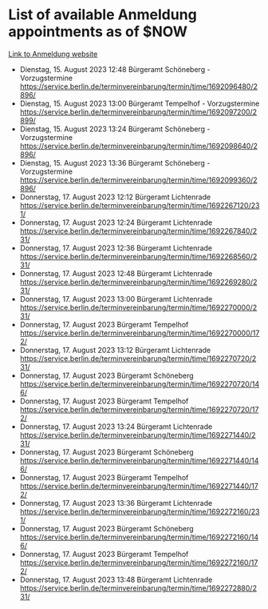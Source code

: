 # List of available Anmeldung appointments as of $NOW
[Link to Anmeldung website](https://service.berlin.de/terminvereinbarung/termin/tag.php?termin=1&anliegen[]=120686&dienstleisterlist=122210,122217,327316,122219,327312,122227,327314,122231,327346,122243,327348,122254,122252,329742,122260,329745,122262,329748,122271,327278,122273,327274,122277,327276,330436,122280,327294,122282,327290,122284,327292,122291,327270,122285,327266,122286,327264,122296,327268,150230,329760,122297,327286,122294,327284,122312,329763,122314,329775,122304,327330,122311,327334,122309,327332,317869,122281,327352,122279,329772,122283,122276,327324,122274,327326,122267,329766,122246,327318,122251,327320,122257,327322,122208,327298,122226,327300&herkunft=http%3A%2F%2Fservice.berlin.de%2Fdienstleistung%2F120686%2F)
- Dienstag, 15. August 2023 12:48 Bürgeramt Schöneberg - Vorzugstermine https://service.berlin.de/terminvereinbarung/termin/time/1692096480/2896/
- Dienstag, 15. August 2023 13:00 Bürgeramt Tempelhof - Vorzugstermine https://service.berlin.de/terminvereinbarung/termin/time/1692097200/2899/
- Dienstag, 15. August 2023 13:24 Bürgeramt Schöneberg - Vorzugstermine https://service.berlin.de/terminvereinbarung/termin/time/1692098640/2896/
- Dienstag, 15. August 2023 13:36 Bürgeramt Schöneberg - Vorzugstermine https://service.berlin.de/terminvereinbarung/termin/time/1692099360/2896/
- Donnerstag, 17. August 2023 12:12 Bürgeramt Lichtenrade https://service.berlin.de/terminvereinbarung/termin/time/1692267120/231/
- Donnerstag, 17. August 2023 12:24 Bürgeramt Lichtenrade https://service.berlin.de/terminvereinbarung/termin/time/1692267840/231/
- Donnerstag, 17. August 2023 12:36 Bürgeramt Lichtenrade https://service.berlin.de/terminvereinbarung/termin/time/1692268560/231/
- Donnerstag, 17. August 2023 12:48 Bürgeramt Lichtenrade https://service.berlin.de/terminvereinbarung/termin/time/1692269280/231/
- Donnerstag, 17. August 2023 13:00 Bürgeramt Lichtenrade https://service.berlin.de/terminvereinbarung/termin/time/1692270000/231/
- Donnerstag, 17. August 2023  Bürgeramt Tempelhof https://service.berlin.de/terminvereinbarung/termin/time/1692270000/172/
- Donnerstag, 17. August 2023 13:12 Bürgeramt Lichtenrade https://service.berlin.de/terminvereinbarung/termin/time/1692270720/231/
- Donnerstag, 17. August 2023  Bürgeramt Schöneberg https://service.berlin.de/terminvereinbarung/termin/time/1692270720/146/
- Donnerstag, 17. August 2023  Bürgeramt Tempelhof https://service.berlin.de/terminvereinbarung/termin/time/1692270720/172/
- Donnerstag, 17. August 2023 13:24 Bürgeramt Lichtenrade https://service.berlin.de/terminvereinbarung/termin/time/1692271440/231/
- Donnerstag, 17. August 2023  Bürgeramt Schöneberg https://service.berlin.de/terminvereinbarung/termin/time/1692271440/146/
- Donnerstag, 17. August 2023  Bürgeramt Tempelhof https://service.berlin.de/terminvereinbarung/termin/time/1692271440/172/
- Donnerstag, 17. August 2023 13:36 Bürgeramt Lichtenrade https://service.berlin.de/terminvereinbarung/termin/time/1692272160/231/
- Donnerstag, 17. August 2023  Bürgeramt Schöneberg https://service.berlin.de/terminvereinbarung/termin/time/1692272160/146/
- Donnerstag, 17. August 2023  Bürgeramt Tempelhof https://service.berlin.de/terminvereinbarung/termin/time/1692272160/172/
- Donnerstag, 17. August 2023 13:48 Bürgeramt Lichtenrade https://service.berlin.de/terminvereinbarung/termin/time/1692272880/231/
